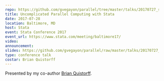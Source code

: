 ```yaml
---
repo: https://github.com/gvegayon/parallel/tree/master/talks/20170727_stata_conference
title: Uncomplicated Parallel Computing with Stata
date: 2017-07-28
location: Baltimore, MD
host: Stata
event: Stata Conference 2017
event_url: https://www.stata.com/meeting/baltimore17/
video:
announcement:
slides: https://github.com/gvegayon/parallel/raw/master/talks/20170727_stata_conference/20170727_stata_conference.pdf
type: conference talk
costar: Brian Quistorff
---
```


Presented by my co-author [Brian Quistorff](https://sites.google.com/site/bquistorff/).
